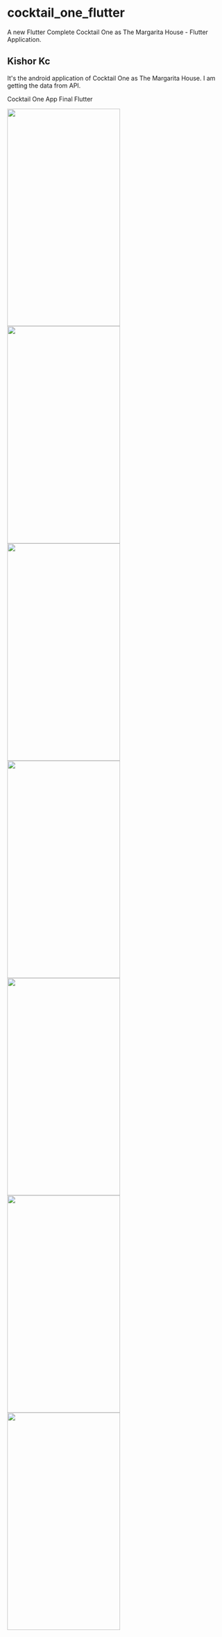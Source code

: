 # cocktail_one_flutter

A new Flutter Complete Cocktail One as The Margarita House - Flutter Application.

## Kishor Kc

It's the android application of Cocktail One as The Margarita House. I am getting the data from API.

Cocktail One App Final Flutter

<p float="left">
<img src="https://user-images.githubusercontent.com/73419211/122340685-4ec1cb00-cf62-11eb-8c28-8581a6aa3586.jpg" height="500" width="260">
<img src="https://user-images.githubusercontent.com/73419211/122340683-4e293480-cf62-11eb-98ed-cc48acc7b02d.jpg" height="500" width="260">
<img src="https://user-images.githubusercontent.com/73419211/122340678-4c5f7100-cf62-11eb-9d74-88811f6e9473.jpg" height="500" width="260">
<img src="https://user-images.githubusercontent.com/73419211/122340688-4f5a6180-cf62-11eb-96ca-498756d4c4d6.jpg" height="500" width="260">  
<img src="https://user-images.githubusercontent.com/73419211/122340691-508b8e80-cf62-11eb-9955-d386b6111761.jpg" height="500" width="260">
<img src="https://user-images.githubusercontent.com/73419211/122340705-55504280-cf62-11eb-94b4-a1d24800e397.jpg" height="500" width="260">
<img src="https://user-images.githubusercontent.com/73419211/122340717-5a14f680-cf62-11eb-8447-9511fab95953.jpg" height="500" width="260">
</p>

